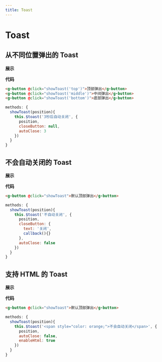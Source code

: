 ```yaml
---
title: Toast
---
```


# Toast

## 从不同位置弹出的 Toast

**展示**

<ClientOnly>
  <toast-demos-1></toast-demos-1>
</ClientOnly>

**代码**
```html
<g-button @click="showToast('top')">顶部弹出</g-button>
<g-button @click="showToast('middle')">中间弹出</g-button>
<g-button @click="showToast('bottom')">底部弹出</g-button>
```
```javascript
methods: {
  showToast(position){
    this.$toast('3秒后自动关闭', {
      position,
      closeButton: null,
      autoClose: 3
    })
  }
}
```

## 不会自动关闭的 Toast

**展示**

<ClientOnly>
  <toast-demos-2></toast-demos-2>
</ClientOnly>

**代码**
```html
<g-button @click="showToast">默认顶部弹出</g-button>
```
```javascript
methods: {
  showToast(position){
    this.$toast('不自动关闭', {
      position,
      closeButton: {
        text: '关闭',
        callback(){}
      },
      autoClose: false
    })
  }
}
```

## 支持 HTML 的 Toast

**展示**

<ClientOnly>
  <toast-demos-3></toast-demos-3>
</ClientOnly>

**代码**
```html
<g-button @click="showToast">默认顶部弹出</g-button>
```
```javascript
methods: {
  showToast(position){
    this.$toast('<span style="color: orange;">不会自动关闭</span>', {
      position,
      autoClose: false,
      enableHtml: true
    })
  }
}
```
